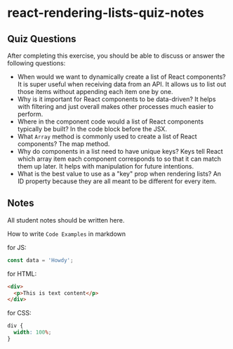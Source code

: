 # react-rendering-lists-quiz-notes

## Quiz Questions

After completing this exercise, you should be able to discuss or answer the following questions:

- When would we want to dynamically create a list of React components?
  It is super useful when receiving data from an API. It allows us to list out
  those items without appending each item one by one.
- Why is it important for React components to be data-driven?
  It helps with filtering and just overall makes other processes much easier to perform.
- Where in the component code would a list of React components typically be built?
  In the code block before the JSX.
- What `Array` method is commonly used to create a list of React components?
  The map method.
- Why do components in a list need to have unique keys?
  Keys tell React which array item each component corresponds to so that it can match them
  up later. It helps with manipulation for future intentions.
- What is the best value to use as a "key" prop when rendering lists?
  An ID property because they are all meant to be different for every item.

## Notes

All student notes should be written here.

How to write `Code Examples` in markdown

for JS:

```javascript
const data = 'Howdy';
```

for HTML:

```html
<div>
  <p>This is text content</p>
</div>
```

for CSS:

```css
div {
  width: 100%;
}
```
